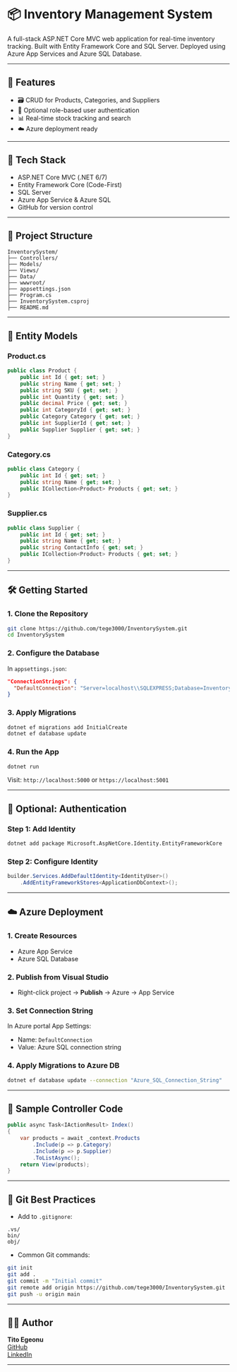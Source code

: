 ﻿# 📦 Inventory Management System

A full-stack ASP.NET Core MVC web application for real-time inventory tracking. Built with Entity Framework Core and SQL Server. Deployed using Azure App Services and Azure SQL Database.

---

## 🚀 Features

- 🗃️ CRUD for Products, Categories, and Suppliers  
- 🔐 Optional role-based user authentication  
- 📊 Real-time stock tracking and search  
- ☁️ Azure deployment ready  

---

## 🧰 Tech Stack

- ASP.NET Core MVC (.NET 6/7)  
- Entity Framework Core (Code-First)  
- SQL Server  
- Azure App Service & Azure SQL  
- GitHub for version control  

---

## 📁 Project Structure

```
InventorySystem/
├── Controllers/
├── Models/
├── Views/
├── Data/
├── wwwroot/
├── appsettings.json
├── Program.cs
├── InventorySystem.csproj
├── README.md
```

---

## 🧱 Entity Models

### Product.cs
```csharp
public class Product {
    public int Id { get; set; }
    public string Name { get; set; }
    public string SKU { get; set; }
    public int Quantity { get; set; }
    public decimal Price { get; set; }
    public int CategoryId { get; set; }
    public Category Category { get; set; }
    public int SupplierId { get; set; }
    public Supplier Supplier { get; set; }
}
```

### Category.cs
```csharp
public class Category {
    public int Id { get; set; }
    public string Name { get; set; }
    public ICollection<Product> Products { get; set; }
}
```

### Supplier.cs
```csharp
public class Supplier {
    public int Id { get; set; }
    public string Name { get; set; }
    public string ContactInfo { get; set; }
    public ICollection<Product> Products { get; set; }
}
```

---

## 🛠️ Getting Started

### 1. Clone the Repository
```bash
git clone https://github.com/tege3000/InventorySystem.git
cd InventorySystem
```

### 2. Configure the Database
In `appsettings.json`:
```json
"ConnectionStrings": {
  "DefaultConnection": "Server=localhost\\SQLEXPRESS;Database=InventoryDb;Trusted_Connection=True;TrustServerCertificate=True;MultipleActiveResultSets=true"
}
```

### 3. Apply Migrations
```bash
dotnet ef migrations add InitialCreate
dotnet ef database update
```

### 4. Run the App
```bash
dotnet run
```

Visit: `http://localhost:5000` or `https://localhost:5001`

---

## 🔐 Optional: Authentication

### Step 1: Add Identity
```bash
dotnet add package Microsoft.AspNetCore.Identity.EntityFrameworkCore
```

### Step 2: Configure Identity
```csharp
builder.Services.AddDefaultIdentity<IdentityUser>()
    .AddEntityFrameworkStores<ApplicationDbContext>();
```

---

## ☁️ Azure Deployment

### 1. Create Resources
- Azure App Service  
- Azure SQL Database  

### 2. Publish from Visual Studio  
- Right-click project → **Publish** → Azure → App Service  

### 3. Set Connection String  
In Azure portal App Settings:
- Name: `DefaultConnection`
- Value: Azure SQL connection string

### 4. Apply Migrations to Azure DB
```bash
dotnet ef database update --connection "Azure_SQL_Connection_String"
```

---

## 🧠 Sample Controller Code

```csharp
public async Task<IActionResult> Index()
{
    var products = await _context.Products
        .Include(p => p.Category)
        .Include(p => p.Supplier)
        .ToListAsync();
    return View(products);
}
```

---

## 🔧 Git Best Practices

- Add to `.gitignore`:
```
.vs/
bin/
obj/
```

- Common Git commands:
```bash
git init
git add .
git commit -m "Initial commit"
git remote add origin https://github.com/tege3000/InventorySystem.git
git push -u origin main
```

---

## 👨‍💻 Author

**Tito Egeonu**  
[GitHub](https://github.com/tege3000)  
[LinkedIn](https://linkedin.com/in/tito-egeonu)

---

